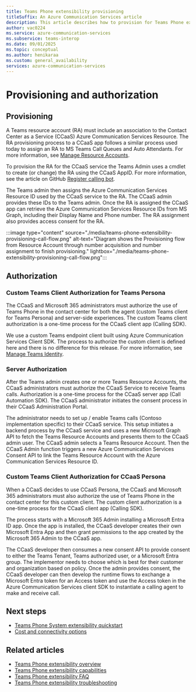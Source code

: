 ```yaml
---
title: Teams Phone extensibility provisioning
titleSuffix: An Azure Communication Services article
description: This article describes how to provision for Teams Phone extensibility.
author: vac0224
ms.service: azure-communication-services
ms.subservice: teams-interop
ms.date: 09/01/2025
ms.topic: conceptual
ms.author: henikaraa
ms.custom: general_availability
services: azure-communication-services
---
```


# Provisioning and authorization

## Provisioning

A Teams resource account (RA) must include an association to the Contact Center as a Service (CCaaS) Azure Communication Services Resource. The RA provisioning process to a CCaaS app follows a similar process used today to assign an RA to MS Teams Call Queues and Auto Attendants. For more information, see [Manage Resource Accounts](/microsoftteams/manage-resource-accounts).

To provision the RA for the CCaaS service the Teams Admin uses a cmdlet to create (or change) the RA using the CCaaS AppID. For more information, see the article on GitHub [Register calling bot](https://microsoftgraph.github.io/microsoft-graph-comms-samples/docs/articles/calls/register-calling-bot.html).

The Teams admin then assigns the Azure Communication Services Resource ID used by the CCaaS
service to the RA. The CCaaS admin provides these IDs to the Teams admin. Once the RA is assigned the CCaaS app can retrieve the Azure Communication Services Resource IDs from MS Graph, including their Display Name and Phone number. The RA assignment also provides access consent for the RA.

:::image type="content" source="./media/teams-phone-extensibility-provisioning-call-flow.png" alt-text="Diagram shows the Provisioning flow from Resource Account through number acquisition and number assignment to finish provisioning."  lightbox="./media/teams-phone-extensibility-provisioning-call-flow.png":::

## Authorization

### Custom Teams Client Authorization for Teams Persona

The CCaaS and Microsoft 365 administrators must authorize the use of Teams Phone in the contact center for both the agent (custom Teams client for Teams Persona) and server-side experiences. The custom Teams client authorization is a one-time process for the CCaaS client app (Calling
SDK).

We use a custom Teams endpoint client built using Azure Communication Services Client SDK. The process to authorize the custom client is defined here and there is no difference for this
release. For more information, see [Manage Teams Identity](../../../quickstarts/manage-teams-identity.md).

### Server Authorization

After the Teams admin creates one or more Teams Resource Accounts, the CCaaS administrators must authorize the CCaaS Service to receive Teams calls. Authorization is a one-time process for
the CCaaS server app (Call Automation SDK). The CCaaS administrator initiates the consent process in their CCaaS Administration Portal.

The administrator needs to set up / enable Teams calls (Contoso implementation specific) to their CCaaS service. This setup initiates a backend process by the CCaaS service and uses a new Microsoft Graph API to fetch the Teams Resource Accounts and presents them to the CCaaS
admin user. The CCaaS admin selects a Teams Resource Account. Then the CCaaS Admin function triggers a new Azure Communication Services Consent API to link the Teams Resource Account with the Azure Communication Services Resource ID.

### Custom Teams Client Authorization for CCaaS Persona

When a CCaaS decides to use CCaaS Persona, the CCaaS and Microsoft 365 administrators must also authorize the use of Teams Phone in the contact center for this custom client. The custom client authorization is a one-time process for the CCaaS client app (Calling SDK).

The process starts with a Microsoft 365 Admin installing a Microsoft Entra ID app. Once the app is installed, the CCaaS developer creates their own Microsoft Entra App and then grant permissions to the app created by the Microsoft 365 Admin to the CCaaS app.

The CCaaS developer then consumes a new consent API to provide consent to either the Teams Tenant, Teams authorized user, or a Microsoft Entra group. The implementor needs to choose which is best for their customer and organization based on policy. Once the admin provides consent, the CCaaS developer can then develop the runtime flows to exchange a Microsoft Entra token for an Access token and use the Access token in the Azure Communication Services client SDK to
instantiate a calling agent to make and receive call.

## Next steps

- [Teams Phone System extensibility quickstart](../../../quickstarts/tpe/teams-phone-extensibility-quickstart.md)
- [Cost and connectivity options](teams-phone-extensibility-connectivity-cost.md)

## Related articles

- [Teams Phone extensibility overview](./teams-phone-extensibility-overview.md)
- [Teams Phone extensibility capabilities](./teams-phone-extensibility-capabilities.md)
- [Teams Phone extensibility FAQ](./teams-phone-extensibility-faq.md)
- [Teams Phone extensibility troubleshooting](./teams-phone-extensibility-troubleshooting.md)
